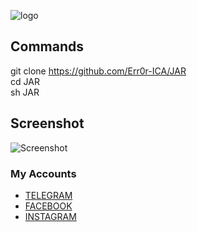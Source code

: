 ![logo](https://i.postimg.cc/x9v80djN/20200606-020927.jpg) 

## Commands
git clone https://github.com/Err0r-ICA/JAR <br>
cd JAR <br>
sh JAR <br>

## Screenshot 
![Screenshot](https://i.postimg.cc/LHLctpKF/Screenshot-20200425-143306-Termux.jpg) 

### My Accounts
* [TELEGRAM](https://t.me/kalit3rmux)
* [FACEBOOK](https://www.facebook.com/termuxxhacking)
* [INSTAGRAM](https://instagram.com/termux_hacking)
